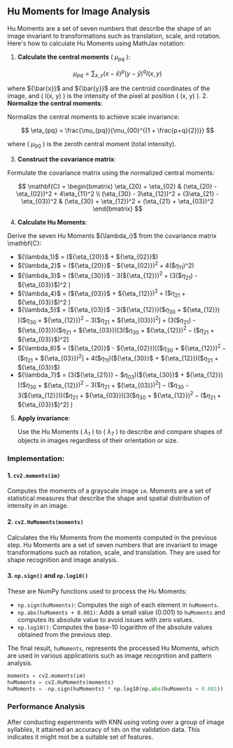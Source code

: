 ## Hu Moments for Image Analysis

Hu Moments are a set of seven numbers that describe the shape of an image invariant to transformations such as translation, scale, and rotation. Here's how to calculate Hu Moments using MathJax notation:

1. **Calculate the central moments** ( ${\mu_{pq}}$ ):

$$
\mu_{pq} = \sum_{x,y} (x - \bar{x})^p (y - \bar{y})^q I(x, y)
$$

where \${\bar{x}}$ and \${\bar{y}}$ are the centroid coordinates of the image, and \( I(x, y) \) is the intensity of the pixel at position \( (x, y) \).
2. **Normalize the central moments**:

Normalize the central moments to achieve scale invariance:

$$
\eta_{pq} = \frac{\mu_{pq}}{\mu_{00}^{(1 + \frac{p+q}{2})}}
$$

where \( ${\mu_{00}}$ ) is the zeroth central moment (total intensity).

3. **Construct the covariance matrix**:

Formulate the covariance matrix using the normalized central moments:

$$
\mathbf{C} = \begin{bmatrix}
\eta_{20} + \eta_{02} & (\eta_{20} - \eta_{02})^2 + 4\eta_{11}^2 \\
(\eta_{30} - 3\eta_{12})^2 + (3\eta_{21} - \eta_{03})^2 & (\eta_{30} + \eta_{12})^2 + (\eta_{21} + \eta_{03})^2
\end{bmatrix}
$$


4. **Calculate Hu Moments**:

Derive the seven Hu Moments \${\lambda_i}$ from the covariance matrix \mathbf{C}:

- \${\lambda_1}$ = (\${\eta_{20}}$ + \${\eta_{02}}$)
- \${\lambda_2}$ = (\${\eta_{20}}$ - \${\eta_{02}}$)^2 + 4(\${\eta_{11}}$)^2)
- \${\lambda_3}$ = (\${\eta_{30}}$ - 3(\${\eta_{12}}$)^2 + (3(\${\eta_{21}}$) - \${\eta_{03}}$)^2 \)
- \${\lambda_4}$ = (\${\eta_{03}}$ + \${\eta_{12}}$)^2 + (\${\eta_{21}}$ + \${\eta_{03}}$)^2 \)
- \${\lambda_5}$ = (\${\eta_{03}}$ - 3(\${\eta_{12}}$)(\${\eta_{30}}$ + \${\eta_{12}}$)[(\${\eta_{30}}$ + \${\eta_{12}}$)^2 - 3(\${\eta_{21}}$ + \${\eta_{03}}$)^2] + (3(\${\eta_{21}}$) - \${\eta_{03}}$)(\${\eta_{21}}$ + \${\eta_{03}}$)[3(\${\eta_{30}}$ + \${\eta_{12}}$)^2 - (\${\eta_{21}}$ + \${\eta_{03}}$)^2]
- \${\lambda_6}$ = (\${\eta_{20}}$ - \${\eta_{02}}$)[(\${\eta_{30}}$ + \${\eta_{12}}$)^2 - (\${\eta_{21}}$ + \${\eta_{03}}$)^2] + 4(\${\eta_{11}}$)(\${\eta_{30}}$ + \${\eta_{12}}$)(\${\eta_{21}}$ + \${\eta_{03}}$)
- \${\lambda_7}$ = (3(\${\eta_{21}}$) - \${\eta_{03}}$)(\${\eta_{30}}$ + \${\eta_{12}}$)[(\${\eta_{30}}$ + \${\eta_{12}}$)^2 - 3(\${\eta_{21}}$ + \${\eta_{03}}$)^2] - (\${\eta_{30}}$ - 3(\${\eta_{12}}$))(\${\eta_{21}}$ + \${\eta_{03}}$)[3(\${\eta_{30}}$ + \${\eta_{12}}$)^2 - (\${\eta_{21}}$ + \${\eta_{03}}$)^2] \)

5. **Apply invariance**:

   Use the Hu Moments \( ${\lambda_1}$ ) to \( ${\lambda_7}$ ) to describe and compare shapes of objects in images regardless of their orientation or size.


### Implementation:

#### 1. `cv2.moments(im)`
Computes the moments of a grayscale image `im`. Moments are a set of statistical measures that describe the shape and spatial distribution of intensity in an image.

#### 2. `cv2.HuMoments(moments)`
Calculates the Hu Moments from the moments computed in the previous step. Hu Moments are a set of seven numbers that are invariant to image transformations such as rotation, scale, and translation. They are used for shape recognition and image analysis.

#### 3. `np.sign()` and `np.log10()`
These are NumPy functions used to process the Hu Moments:
- `np.sign(huMoments)`: Computes the sign of each element in `huMoments`.
- `np.abs(huMoments + 0.001)`: Adds a small value (0.001) to `huMoments` and computes its absolute value to avoid issues with zero values.
- `np.log10()`: Computes the base-10 logarithm of the absolute values obtained from the previous step.

The final result, `huMoments`, represents the processed Hu Moments, which are used in various applications such as image recognition and pattern analysis.

```python
moments = cv2.moments(im)
huMoments = cv2.HuMoments(moments)
huMoments = -np.sign(huMoments) * np.log10(np.abs(huMoments + 0.001))
```

### Performance Analysis 

After conducting experiments with KNN using voting over a group of image syllables, it attained an accuracy of `58%` on the validation data. This indicates it might mot be a suitable set of features.


